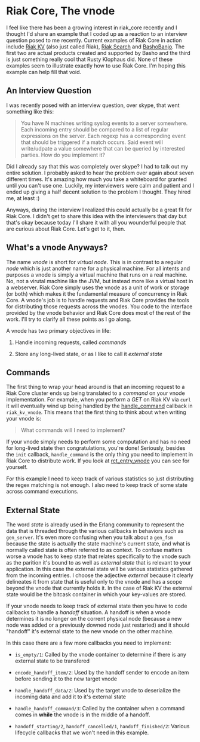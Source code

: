 Riak Core, The vnode
==========

I feel like there has been a growing interest in riak_core recently and I thought I'd share an example that I coded up as a reaction to an interview question posed to me recently.  Current examples of Riak Core in action include [Riak KV](https://github.com/basho/riak_kv) (also just called Riak), [Riak Search](https://github.com/basho/riak_search) and [BashoBanjo](https://github.com/rklophaus/BashoBanjo).  The first two are actual products created and supported by Basho and the third is just something really cool that Rusty Klophaus did.  None of these examples seem to illustrate exactly how to use Riak Core.  I'm hoping this example can help fill that void.

An Interview Question
----------

I was recently posed with an interview question, over skype, that went something like this:

> You have N machines writing syslog events to a server somewhere.  Each incoming entry should be compared to a list of regular expressions on the server.  Each regexp has a corresponding event that should be triggered if a match occurs.  Said event will write/udpate a value somewhere that can be queried by interested parties.  How do you implement it?

Did I already say that this was completely over skype?  I had to talk out my entire solution.  I probably asked to hear the problem over again about seven different times.  It's amazing how much you take a whiteboard for granted until you can't use one.  Luckily, my interviewers were calm and patient and I ended up giving a half decent solution to the problem I thought.  They hired me, at least :)

Anyways, during the interview I realized this could actually be a great fit for Riak Core.  I didn't get to share this idea with the interviewers that day but that's okay because today I'll share it  with all you wounderful people that are curious about Riak Core.  Let's get to it, then.

What's a vnode Anyways?
----------

The name _vnode_ is short for _virtual node_.  This is in contrast to a regular _node_ which is just another name for a physical machine.  For all intents and purposes a vnode is simply a virtual machine that runs on a real machine.  No, not a virutal machine like the JVM, but instead more like a virtual host in a webserver.  Riak Core simply uses the vnode as a unit of work or storage (or both) which makes it the fundamental measure of concurrency in Riak Core.  A vnode's job is to handle requests and Riak Core provides the tools for distributing those requests across the vnodes.  You code to the interface provided by the vnode behavior and Riak Core does most of the rest of the work.  I'll try to clarify all these points as I go along.

A vnode has two primary objectives in life:

1) Handle incoming requests, called _commands_

2) Store any long-lived state, or as I like to call it _external state_

Commands
----------

The first thing to wrap your head around is that an incoming request to a Riak Core cluster ends up being translated to a _command_ on your vnode implementation.  For example, when you perform a _GET_ on Riak KV via `curl` it will eventually wind up being handled by the [handle_command](https://github.com/basho/riak_kv/blob/riak_kv-0.14.0/src/riak_kv_vnode.erl#L171) callback in `riak_kv_vnode`.  This means that the first thing to think about when writing your vnode is:

> What commands will I need to implement?

If your vnode simply needs to perform some computation and has no need for long-lived state then congratulations, you're done!  Seriously, besides the `init` callback, `handle_command` is the only thing you need to implement in Riak Core to distribute work.  If you look at [rct_entry_vnode](https://github.com/rzezeski/TODO) you can see for yourself.

For this example I need to keep track of various statistics so just distributing the regex matching is not enough.  I also need to keep track of some state across command executions.

External State
----------

The word _state_ is already used in the Erlang community to represent the data that is threaded through the various callbacks in behaviors such as `gen_server`.  It's even more confusing when you talk about a `gen_fsm` because the state is actually the state machine's current state, and what is normally called state is often referred to as context.  To confuse matters worse a vnode has to keep state that relates specifically to the vnode such as the parition it's bound to as well as _external state_ that is relevant to your application.  In this case the external state will be various statistics gathered from the incoming entries.  I choose the adjective _external_ because it clearly delineates it from state that is useful only to the vnode and has a scope beyond the vnode that currently holds it.  In the case of Riak KV the external state would be the bitcask container in which your key-values are stored.

If your vnode needs to keep track of external state then you have to code callbacks to handle a _handoff_ situation.  A handoff is when a vnode determines it is no longer on the corrent physical node (because a new node was added or a previously downed node just restarted) and it should "handoff" it's external state to the new vnode on the other machine.

In this case there are a few more callbacks you need to implement:

* `is_empty/1`: Called by the vnode container to determine if there is any external state to be transfered

* `encode_handoff_item/2`: Used by the handoff sender to encode an item before sending it to the new target vnode

* `handle_handoff_data/2`: Used by the target vnode to deserialize the incoming data and add it to it's external state

* `handle_handoff_command/3`: Called by the container when a command comes in **while** the vnode is in the middle of a handoff.

* `handoff_starting/2`, `handoff_cancelled/1`, `handoff_finished/2`: Various lifecycle callbacks that we won't need in this example.


